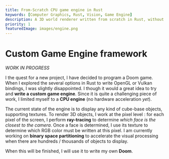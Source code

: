 ```yaml
---
title: From-Scratch CPU game engine in Rust
keywords: [Computer Graphics, Rust, Vision, Game Engine]
description: A 3D world renderer written from scratch in Rust, without any vision library such as OpenGL or Vulkan.
priority: 1
featuredImage: images/engine.png
---
```


# Custom Game Engine framework

*WORK IN PROGRESS*

I the quest for a new project, I have decided to program a Doom game. When I explored the several options in Rust to write OpenGL or Vulkan bindings, I was slightly disappointed. I though it would a great idea to try and **write a custom game engine**. Since it is quite a challenging piece of work, I limited myself to a **CPU engine** (no hardware acceleration *yet*).

The current state of the engine is to display any kind of cube-base objects, supporting textures. To render 3D objects, I work at the pixel level : for each pixel of the screen, I perform **ray-tracing** to determine *which face is the closest to the camera*. Once a face is determined, I use its texture to determine which RGB color must be written at this pixel. I am currently working on **binary space partitioning** to accelerate the visual processing when there are hundreds / thousands of objects to display.

When this will be finished, I will use it to write my own **Doom**.
